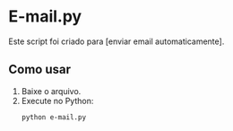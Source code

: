 # E-mail.py
Este script foi criado para [enviar email automaticamente].

## Como usar
1. Baixe o arquivo.
2. Execute no Python:
   ```bash
   python e-mail.py
